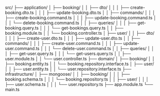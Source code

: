 src/
├── application/
│ ├── booking/
│ │ ├── dto/
│ │ │ ├── create-booking.dto.ts
│ │ │ ├── update-booking.dto.ts
│ │ ├── commands/
│ │ │ ├── create-booking.command.ts
│ │ │ ├── update-booking.command.ts
│ │ │ └── delete-booking.command.ts
│ │ ├── queries/
│ │ │ ├── get-booking.query.ts
│ │ │ └── get-bookings.query.ts
│ │ ├── booking.module.ts
│ │ └── booking.controller.ts
│ ├── user/
│ │ ├── dto/
│ │ │ ├── create-user.dto.ts
│ │ │ ├── update-user.dto.ts
│ │ ├── commands/
│ │ │ ├── create-user.command.ts
│ │ │ ├── update-user.command.ts
│ │ │ └── delete-user.command.ts
│ │ ├── queries/
│ │ │ ├── get-user.query.ts
│ │ │ └── get-users.query.ts
│ │ ├── user.module.ts
│ │ └── user.controller.ts
├── domain/
│ ├── booking/
│ │ ├── booking.entity.ts
│ │ └── booking.repository.interface.ts
│ ├── user/
│ │ ├── user.entity.ts
│ │ └── user.repository.interface.ts
├── infrastructure/
│ ├── mongoose/
│ │ ├── booking/
│ │ │ ├── booking.schema.ts
│ │ │ └── booking.repository.ts
│ │ ├── user/
│ │ │ ├── user.schema.ts
│ │ │ └── user.repository.ts
├── app.module.ts
└── main.ts

